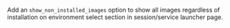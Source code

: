 Add an `show_non_installed_images` option to show all images regardless of installation on environment select section in session/service launcher page.